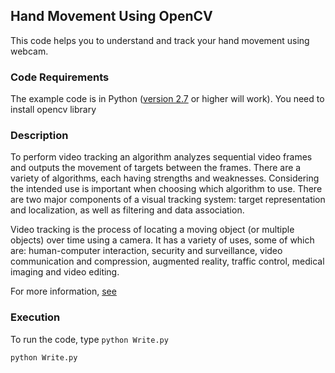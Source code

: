 ## Hand Movement Using OpenCV
This code helps you to understand and track your hand movement using webcam.


### Code Requirements
The example code is in Python ([version 2.7](https://www.python.org/download/releases/2.7/) or higher will work).
You need to install opencv library


### Description

To perform video tracking an algorithm analyzes sequential video frames and outputs the movement of targets between the frames. There are a variety of algorithms, each having strengths and weaknesses. Considering the intended use is important when choosing which algorithm to use. There are two major components of a visual tracking system: target representation and localization, as well as filtering and data association.

Video tracking is the process of locating a moving object (or multiple objects) over time using a camera. It has a variety of uses, some of which are: human-computer interaction, security and surveillance, video communication and compression, augmented reality, traffic control, medical imaging and video editing.


For more information, [see](http://opencv-python-tutroals.readthedocs.io/en/latest/)


### Execution
To run the code, type `python Write.py`

```
python Write.py
```

